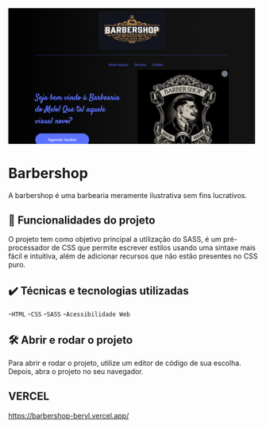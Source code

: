 <img src="./assets/screenshot.png" alt="Barbearia">

# Barbershop

A barbershop é uma barbearia meramente ilustrativa sem fins lucrativos.

## 🔨 Funcionalidades do projeto

O projeto tem como objetivo principal a utilização do SASS, é um pré-processador de CSS que permite escrever estilos usando uma sintaxe mais fácil e intuitiva, além de adicionar recursos que não estão presentes no CSS puro.

## ✔️ Técnicas e tecnologias utilizadas

-`HTML`
-`CSS`
-`SASS`
-`Acessibilidade Web`

## 🛠️ Abrir e rodar o projeto

Para abrir e rodar o projeto, utilize um editor de código de sua escolha.
Depois, abra o projeto no seu navegador.

## VERCEL 
https://barbershop-beryl.vercel.app/
